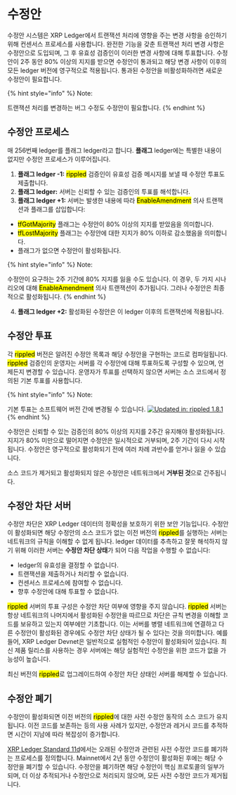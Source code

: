 # 수정안

수정안 시스템은 XRP Ledger에서 트랜잭션 처리에 영향을 주는 변경 사항을 승인하기 위해 컨센서스 프로세스를 사용합니다. 완전한 기능을 갖춘 트랜잭션 처리 변경 사항은 수정안으로 도입되며, 그 후 유효성 검증인이 이러한 변경 사항에 대해 투표합니다. 수정안이 2주 동안 80% 이상의 지지를 받으면 수정안이 통과되고 해당 변경 사항이 이후의 모든 ledger 버전에 영구적으로 적용됩니다. 통과된 수정안을 비활성화하려면 새로운 수정안이 필요합니다.

{% hint style="info" %}
Note:

트랜잭션 처리를 변경하는 버그 수정도 수정안이 필요합니다.
{% endhint %}

## 수정안 프로세스

매 256번째 ledger를 플래그 ledger라고 합니다. **플래그** ledger에는 특별한 내용이 없지만 수정안 프로세스가 이루어집니다.

1. **플래그 ledger -1:** <mark style="background-color:yellow;">rippled</mark> 검증인이 유효성 검증 메시지를 보낼 때 수정안 투표도 제출합니다.
2. **플래그 ledger:** 서버는 신뢰할 수 있는 검증인의 투표를 해석합니다.
3. **플래그 ledger +1:** 서버는 발생한 내용에 따라 <mark style="background-color:yellow;">EnableAmendment</mark> 의사 트랜잭션과 플래그를 삽입합니다:

* <mark style="background-color:yellow;">tfGotMajority</mark> 플래그는 수정안이 80% 이상의 지지를 받았음을 의미합니다.
* <mark style="background-color:yellow;">tfLostMajority</mark> 플래그는 수정안에 대한 지지가 80% 이하로 감소했음을 의미합니다.
* 플래그가 없으면 수정안이 활성화됩니다.

{% hint style="info" %}
Note:&#x20;

수정안이 요구하는 2주 기간에 80% 지지를 잃을 수도 있습니다. 이 경우, 두 가지 시나리오에 대해 <mark style="background-color:yellow;">EnableAmendment</mark> 의사 트랜잭션이 추가됩니다. 그러나 수정안은 최종적으로 활성화됩니다.
{% endhint %}

4. **플래그 ledger +2:** 활성화된 수정안은 이 ledger 이후의 트랜잭션에 적용됩니다.

## 수정안 투표&#x20;

각 <mark style="background-color:yellow;">rippled</mark> 버전은 알려진 수정안 목록과 해당 수정안을 구현하는 코드로 컴파일됩니다. <mark style="background-color:yellow;">rippled</mark> 검증인의 운영자는 서버를 각 수정안에 대해 투표하도록 구성할 수 있으며, 언제든지 변경할 수 있습니다. 운영자가 투표를 선택하지 않으면 서버는 소스 코드에서 정의된 기본 투표를 사용합니다.

{% hint style="info" %}
Note:

기본 투표는 소프트웨어 버전 간에 변경될 수 있습니다. [![Updated in: rippled 1.8.1](https://img.shields.io/badge/Updated%20in-rippled%201.8.1-blue.svg) ](https://github.com/ripple/rippled/releases/tag/1.8.1)
{% endhint %}

수정안은 신뢰할 수 있는 검증인의 80% 이상의 지지를 2주간 유지해야 활성화됩니다. 지지가 80% 미만으로 떨어지면 수정안은 일시적으로 거부되며, 2주 기간이 다시 시작됩니다. 수정안은 영구적으로 활성화되기 전에 여러 차례 과반수를 얻거나 잃을 수 있습니다.

소스 코드가 제거되고 활성화되지 않은 수정안은 네트워크에서 **거부된 것**으로 간주됩니다.

## 수정안 차단 서버

수정안 차단은 XRP Ledger 데이터의 정확성을 보호하기 위한 보안 기능입니다. 수정안이 활성화되면 해당 수정안의 소스 코드가 없는 이전 버전의 <mark style="background-color:yellow;">rippled</mark>를 실행하는 서버는 네트워크의 규칙을 이해할 수 없게 됩니다. ledger 데이터를 추측하고 잘못 해석하지 않기 위해 이러한 서버는 **수정안 차단 상태**가 되어 다음 작업을 수행할 수 없습니다:

* ledger의 유효성을 결정할 수 없습니다.&#x20;
* 트랜잭션을 제출하거나 처리할 수 없습니다.&#x20;
* 컨센서스 프로세스에 참여할 수 없습니다.&#x20;
* 향후 수정안에 대해 투표할 수 없습니다.&#x20;

<mark style="background-color:yellow;">rippled</mark> 서버의 투표 구성은 수정안 차단 여부에 영향을 주지 않습니다. <mark style="background-color:yellow;">rippled</mark> 서버는 항상 네트워크의 나머지에서 활성화된 수정안을 따르므로 차단은 규칙 변경을 이해할 코드를 보유하고 있는지 여부에만 기초합니다. 이는 서버를 병렬 네트워크에 연결하고 다른 수정안이 활성화된 경우에도 수정안 차단 상태가 될 수 있다는 것을 의미합니다. 예를 들어, XRP Ledger Devnet은 일반적으로 실험적인 수정안이 활성화되어 있습니다. 최신 제품 릴리스를 사용하는 경우 서버에는 해당 실험적인 수정안을 위한 코드가 없을 가능성이 높습니다.

최신 버전의 <mark style="background-color:yellow;">rippled</mark>로 업그레이드하여 수정안 차단 상태인 서버를 해제할 수 있습니다.

## 수정안 폐기&#x20;

수정안이 활성화되면 이전 버전의 <mark style="background-color:yellow;">rippled</mark>에 대한 사전 수정안 동작의 소스 코드가 유지됩니다. 이전 코드를 보존하는 등의 사용 사례가 있지만, 수정안과 레거시 코드를 추적하면 시간이 지남에 따라 복잡성이 증가합니다.

[XRP Ledger Standard 11d](https://github.com/XRPLF/XRPL-Standards/discussions/19)에서는 오래된 수정안과 관련된 사전 수정안 코드를 폐기하는 프로세스를 정의합니다. Mainnet에서 2년 동안 수정안이 활성화된 후에는 해당 수정안을 폐기할 수 있습니다. 수정안을 폐기하면 해당 수정안이 핵심 프로토콜의 일부가 되며, 더 이상 추적되거나 수정안으로 처리되지 않으며, 모든 사전 수정안 코드가 제거됩니다.
